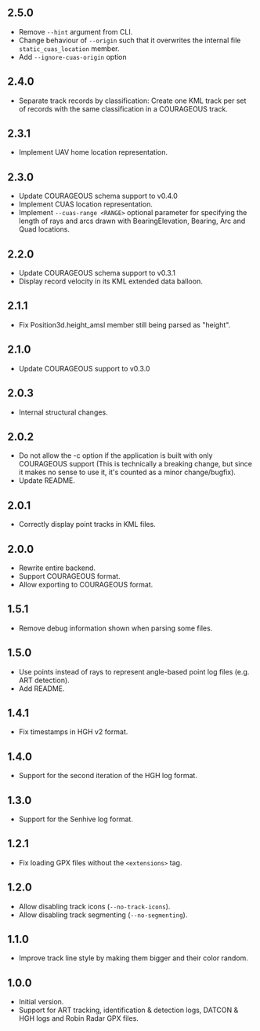 ## 2.5.0
- Remove `--hint` argument from CLI.
- Change behaviour of `--origin` such that it overwrites the internal file `static_cuas_location` member.
- Add `--ignore-cuas-origin` option

## 2.4.0
- Separate track records by classification: Create one KML track per set of records with the same classification in a COURAGEOUS track.

## 2.3.1
- Implement UAV home location representation.

## 2.3.0
- Update COURAGEOUS schema support to v0.4.0 
- Implement CUAS location representation.
- Implement `--cuas-range <RANGE>` optional parameter for specifying the length of rays and arcs drawn with
BearingElevation, Bearing, Arc and Quad locations.

## 2.2.0
- Update COURAGEOUS schema support to v0.3.1
- Display record velocity in its KML extended data balloon.

## 2.1.1
- Fix Position3d.height_amsl member still being parsed as "height".

## 2.1.0
- Update COURAGEOUS support to v0.3.0

## 2.0.3
- Internal structural changes.

## 2.0.2
- Do not allow the -c option if the application is built with only COURAGEOUS support (This is technically a breaking change, but since it makes no sense to use it, it's counted as a minor change/bugfix).
- Update README.

## 2.0.1
- Correctly display point tracks in KML files.

## 2.0.0
- Rewrite entire backend.
- Support COURAGEOUS format.
- Allow exporting to COURAGEOUS format.

## 1.5.1
- Remove debug information shown when parsing some files.

## 1.5.0
- Use points instead of rays to represent angle-based point log files (e.g. ART detection).
- Add README.

## 1.4.1
- Fix timestamps in HGH v2 format.

## 1.4.0
- Support for the second iteration of the HGH log format.

## 1.3.0
- Support for the Senhive log format.

## 1.2.1
- Fix loading GPX files without the `<extensions>` tag.

## 1.2.0
- Allow disabling track icons (`--no-track-icons`).
- Allow disabling track segmenting (`--no-segmenting`).

## 1.1.0
- Improve track line style by making them bigger and their color random.

## 1.0.0
- Initial version.
- Support for ART tracking, identification & detection logs, DATCON & HGH logs and Robin Radar GPX files.